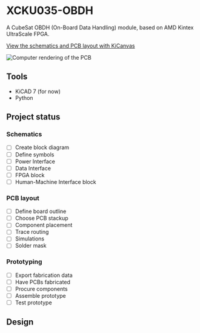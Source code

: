 # XCKU035-OBDH

A CubeSat OBDH (On-Board Data Handling) module, based on AMD Kintex UltraScale FPGA.

[View the schematics and PCB layout with KiCanvas](https://kicanvas.org/?github=https%3A%2F%2Fgithub.com%2Fmacnetic%2Fxcku035-obdh)

![Computer rendering of the PCB]()

## Tools

- KiCAD 7 (for now)
- Python

## Project status

### Schematics

- [ ] Create block diagram
- [ ] Define symbols
- [ ] Power Interface
- [ ] Data Interface
- [ ] FPGA block
- [ ] Human-Machine Interface block

### PCB layout

- [ ] Define board outline 
- [ ] Choose PCB stackup
- [ ] Component placement
- [ ] Trace routing
- [ ] Simulations
- [ ] Solder mask

### Prototyping

- [ ] Export fabrication data
- [ ] Have PCBs fabricated
- [ ] Procure components
- [ ] Assemble prototype
- [ ] Test prototype

## Design


